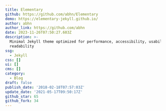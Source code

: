 ```yaml
---
title: Elementary
github: https://github.com/abhn/Elementary
demo: https://elementary-jekyll.github.io/
author: abhn
author_link: https://github.com/abhn
date: 2023-11-26T07:50:27.603Z
description: >-
  Minimal Jekyll theme optimized for performance, accessibility, usability and
  readability
ssg:
  - Jekyll
css: []
ui: []
cms: []
category:
  - Blog
draft: false
publish_date: '2018-02-18T07:57:03Z'
update_date: '2021-05-17T09:50:17Z'
github_star: 65
github_fork: 34
---
```

